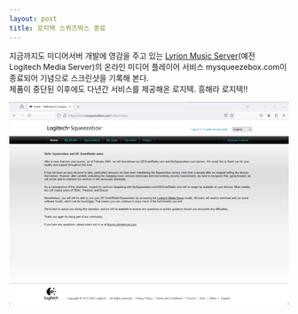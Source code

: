 ```yaml
---
layout: post
title: 로지텍 스퀴즈박스 종료
---
```


지금까지도 미디어서버 개발에 영감을 주고 있는 [Lyrion Music Server](https://lyrion.org/)(예전 Logitech Media Server)의 온라인 미디어 플레이어 서비스 mysqueezebox.com이 종료되어 기념으로 스크린샷을 기록해 본다.  
제품이 중단된 이후에도 다년간 서비스를 제공해온 로지텍. 흥해라 로지텍!!

![mysqueezebox](/assets/images/mysqueezebox-com.png)
